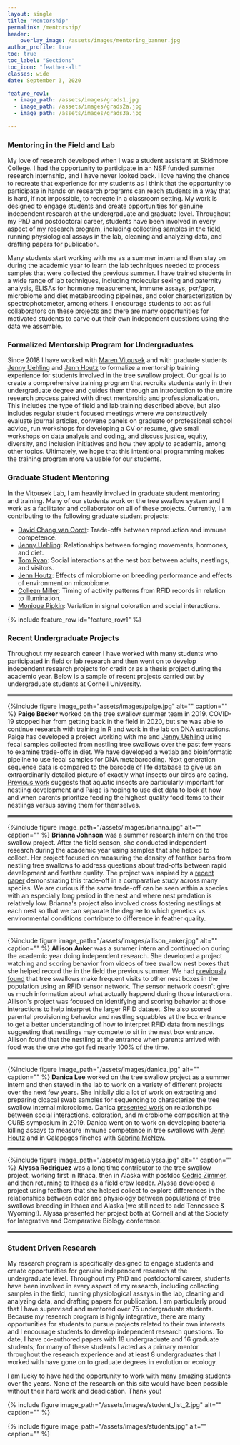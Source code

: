 ```yaml
---
layout: single
title: "Mentorship"
permalink: /mentorship/
header:
    overlay_image: /assets/images/mentoring_banner.jpg
author_profile: true
toc: true
toc_label: "Sections"
toc_icon: "feather-alt"
classes: wide
date: September 3, 2020

feature_row1:
  - image_path: /assets/images/grads1.jpg
  - image_path: /assets/images/grads2a.jpg
  - image_path: /assets/images/grads3a.jpg
        
---
```


### Mentoring in the Field and Lab

My love of research developed when I was a student assistant at Skidmore College. I had the opportunity to participate in an NSF funded summer research internship, and I have never looked back. I love having the chance to recreate that experience for my students as I think that the opportunity to participate in hands on research programs can reach students in a way that is hard, if not impossible, to recreate in a classroom setting. My work is designed to engage students and create opportunities for genuine independent research at the undergraduate and graduate level. Throughout my PhD and postdoctoral career, students have been involved in every aspect of my research program, including collecting samples in the field, running physiological assays in the lab, cleaning and analyzing data, and drafting papers for publication.

Many students start working with me as a summer intern and then stay on during the academic year to learn the lab techniques needed to process samples that were collected the previous summer. I have trained students in a wide range of lab techniques, including molecular sexing and paternity analysis, ELISAs for hormone measurement, immune assays, pcr/qpcr, microbiome and diet metabarcoding pipelines, and color characterization by spectrophotometer, among others. I encourage students to act as full collaborators on these projects and there are many opportunities for motivated students to carve out their own independent questions using the data we assemble.

### Formalized Mentorship Program for Undergraduates

Since 2018 I have worked with [Maren Vitousek](https://vitousek.weebly.com/) and with graduate students [Jenny Uehling](https://vitousek.weebly.com/people.html) and [Jenn Houtz](https://vitousek.weebly.com/people.html) to formalize a mentorship training experience for students involved in the tree swallow project. Our goal is to create a comprehensive training program that recruits students early in their undergraduate degree and guides them through an introduction to the entire research process paired with direct mentorship and professionalization. This includes the type of field and lab training described above, but also includes regular student focused meetings where we constructively evaluate journal articles, convene panels on graduate or professional school advice, run workshops for developing a CV or resume, give small workshops on data analysis and coding, and discuss justice, equity, diversity, and inclusion initiatives and how they apply to academia, among other topics. Ultimately, we hope that this intentional programming makes the training program more valuable for our students.

### Graduate Student Mentoring

In the Vitousek Lab, I am heavily involved in graduate student mentoring and training. Many of our students work on the tree swallow system and I work as a facilitator and collaborator on all of these projects. Currently, I am contributing to the following graduate student projects:
- [David Chang van Oordt](https://vitousek.weebly.com/people.html): Trade-offs between reproduction and immune competence.
- [Jenny Uehling](https://vitousek.weebly.com/people.html): Relationships between foraging movements, hormones, and diet.
- [Tom Ryan](https://vitousek.weebly.com/people.html): Social interactions at the nest box between adults, nestlings, and visitors.
- [Jenn Houtz](https://vitousek.weebly.com/people.html): Effects of microbiome on breeding performance and effects of environment on microbiome.
- [Colleen Miller](https://colleenrosemiller1.wixsite.com/website): Timing of activity patterns from RFID records in relation to illumination.
- [Monique Pipkin](https://vitousek.weebly.com/people.html): Variation in signal coloration and social interactions.

{% include feature_row id="feature_row1" %}

### Recent Undergraduate Projects

Throughout my research career I have worked with many students who participated in field or lab research and then went on to develop independent research projects for credit or as a thesis project during the academic year. Below is a sample of recent projects carried out by undergraduate students at Cornell University.

<hr style="border:2px solid gray">

{%include figure image_path="assets/images/paige.jpg" alt="" caption="" %} **Paige Becker** worked on the tree swallow summer team in 2019. COVID-19 stopped her from getting back in the field in 2020, but she was able to continue research with training in R and work in the lab on DNA extractions. Paige has developed a project working with me and [Jenny Uehling](https://vitousek.weebly.com/) using fecal samples collected from nestling tree swallows over the past few years to examine trade-offs in diet. We have developed a wetlab and bioinformatic pipeline to use fecal samples for DNA metabarcoding. Next generation sequence data is compared to the barcode of life database to give us an extraordinarily detailed picture of exactly what insects our birds are eating. [Previous work](https://doi.org/10.1073/pnas.1603998113) suggests that aquatic insects are particularly important for nestling development and Paige is hoping to use diet data to look at how and when parents prioritize feeding the highest quality food items to their nestlings versus saving them for themselves.

<hr style="border:2px solid gray">

{%include figure image_path="/assets/images/brianna.jpg" alt="" caption="" %} **Brianna Johnson** was a summer research intern on the tree swallow project. After the field season, she conducted independent research during the academic year using samples that she helped to collect. Her project focused on measuring the density of feather barbs from nestling tree swallows to address questions about trad-offs between rapid development and feather quality. The project was inspired by a [recent paper](https://www.journals.uchicago.edu/doi/full/10.1086/702856?casa_token=yRDM_ddHgH4AAAAA%3AXryxDOeRMYLtD7QBa_R2x18-8fQ8SDp7fF18kR9sl-Qbd7F0AWxDz3-6L_9Vtefcyb1XhpUQFWk) demonstrating this trade-off in a comparative study across many species. We are curious if the same trade-off can be seen within a species with an especially long period in the nest and where nest predation is relatively low. Brianna's project also involved cross fostering nestlings at each nest so that we can separate the degree to which genetics vs. environmental conditions contribute to difference in feather quality.

<hr style="border:2px solid gray">

{%include figure image_path="/assets/images/allison_anker.jpg" alt="" caption="" %} **Allison Anker** was a summer intern and continued on during the academic year doing independent research. She developed a project watching and scoring behavior from videos of tree swallow nest boxes that she helped record the in the field the previous summer. We had [previously found](https://drive.google.com/file/d/1YTujZDQgugIg38Rv7qhFPs0BTKlN_6vz/view) that tree swallows make frequent visits to other nest boxes in the population using an RFID sensor network. The sensor network doesn't give us much information about what actually happend during those interactions. Allison's project was focused on identifying and scoring behavior at those interactions to help interpret the larger RFID dataset. She also scored parental provisioning behavior and nestling squabbles at the box entrance to get a better understanding of how to interpret RFID data from nestlings suggesting that nestlings may compete to sit in the nest box entrance. Allison found that the nestling at the entrance when parents arrived with food was the one who got fed nearly 100% of the time.

<hr style="border:2px solid gray">

{%include figure image_path="/assets/images/danica.jpg" alt="" caption="" %} **Danica Lee** worked on the tree swallow project as a summer intern and then stayed in the lab to work on a variety of different projects over the next few years. She initially did a lot of work on extracting and preparing cloacal swab samples for sequencing to characterize the tree swallow internal microbiome. Danica [presented work](https://drive.google.com/file/d/19X78rbmFfaP0WqBVwX_xq_jlVKq0lcU6/view?usp=sharing) on relationships between social interactions, coloration, and microbiome composition at the CURB symposium in 2019. Danica went on to work on developing bacteria killing assays to measure immune competence in tree swallows with [Jenn Houtz](https://vitousek.weebly.com/people.html) and in Galapagos finches with [Sabrina McNew](https://www.sabrinamcnew.com/).

<hr style="border:2px solid gray">

{%include figure image_path="/assets/images/alyssa.jpg" alt="" caption="" %} **Alyssa Rodriguez** was a long time contributor to the tree swallow project, working first in Ithaca, then in Alaska with postdoc [Cedric Zimmer](https://cedriczimmer.weebly.com/), and then returning to Ithaca as a field crew leader. Alyssa developed a project using feathers that she helped collect to explore differences in the relationships between color and physiology between populations of tree swallows breeding in Ithaca and Alaska (we still need to add Tennessee & Wyoming!). Alyssa presented her project both at Cornell and at the Society for Integrative and Comparative Biology conference.

<hr style="border:2px solid gray">

### Student Driven Research

My research program is specifically designed to engage students and create opportunities for genuine independent research at the undergraduate level. Throughout my PhD and postdoctoral career, students have been involved in every aspect of my research, including collecting samples in the field, running physiological assays in the lab, cleaning and analyzing data, and drafting papers for publication. I am particularly proud that I have supervised and mentored over 75 undergraduate students. Because my research program is highly integrative, there are many opportunities for students to pursue projects related to their own interests and I encourage students to develop independent research questions. To date, I have co-authored papers with 18 undergraduate and 16 graduate students; for many of these students I acted as a primary mentor throughout the research experience and at least 8 undergraduates that I worked with have gone on to graduate degrees in evolution or ecology.

I am lucky to have had the opportunity to work with many amazing students over the years. None of the research on this site would have been possible without their hard work and deadication. Thank you!

{% include figure image_path="/assets/images/student_list_2.jpg" alt="" caption="" %}


{% include figure image_path="/assets/images/students.jpg" alt="" caption="" %}

